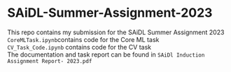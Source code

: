 # SAiDL-Summer-Assignment-2023
This repo contains my submission for the SAiDL Summer Assignment 2023 
`CoreMLTask.ipynb`contains code for the Core ML task  
`CV_Task_Code.ipynb` contains code for the CV task  
The documentation and task report can be found in `SAiDl Induction Assignment Report- 2023.pdf`
